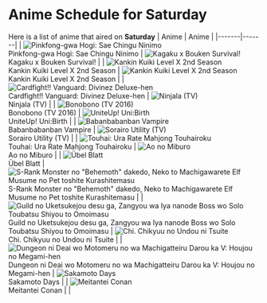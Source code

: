 # Anime Schedule for Saturday
Here is a list of anime that aired on **Saturday** 
| Anime | Anime |
|-------|-------|
| ![Pinkfong-gwa Hogi: Sae Chingu Ninimo](https://cdn.myanimelist.net/images/anime/1552/145268.webp)<br>Pinkfong-gwa Hogi: Sae Chingu Ninimo | ![Kagaku x Bouken Survival!](https://cdn.myanimelist.net/images/anime/1836/145604.webp)<br>Kagaku x Bouken Survival! |
| ![Kankin Kuiki Level X 2nd Season](https://cdn.myanimelist.net/images/anime/1511/146045.webp)<br>Kankin Kuiki Level X 2nd Season | ![Kankin Kuiki Level X 2nd Season](https://cdn.myanimelist.net/images/anime/1511/146045.webp)<br>Kankin Kuiki Level X 2nd Season |
| ![Cardfight!! Vanguard: Divinez Deluxe-hen](https://cdn.myanimelist.net/images/anime/1022/146945.webp)<br>Cardfight!! Vanguard: Divinez Deluxe-hen | ![Ninjala (TV)](https://cdn.myanimelist.net/images/anime/1552/119871.webp)<br>Ninjala (TV) |
| ![Bonobono (TV 2016)](https://cdn.myanimelist.net/images/anime/13/77617.webp)<br>Bonobono (TV 2016) | ![UniteUp! Uni:Birth](https://cdn.myanimelist.net/images/anime/1561/145507.webp)<br>UniteUp! Uni:Birth |
| ![Babanbabanban Vampire](https://cdn.myanimelist.net/images/anime/1221/146649.webp)<br>Babanbabanban Vampire | ![Sorairo Utility (TV)](https://cdn.myanimelist.net/images/anime/1909/146787.webp)<br>Sorairo Utility (TV) |
| ![Touhai: Ura Rate Mahjong Touhairoku](https://cdn.myanimelist.net/images/anime/1306/145571.webp)<br>Touhai: Ura Rate Mahjong Touhairoku | ![Ao no Miburo](https://cdn.myanimelist.net/images/anime/1079/147334.webp)<br>Ao no Miburo |
| ![Übel Blatt](https://cdn.myanimelist.net/images/anime/1647/146961.webp)<br>Übel Blatt | ![S-Rank Monster no "Behemoth" dakedo, Neko to Machigawarete Elf Musume no Pet toshite Kurashitemasu](https://cdn.myanimelist.net/images/anime/1656/146916.webp)<br>S-Rank Monster no "Behemoth" dakedo, Neko to Machigawarete Elf Musume no Pet toshite Kurashitemasu |
| ![Guild no Uketsukejou desu ga, Zangyou wa Iya nanode Boss wo Solo Toubatsu Shiyou to Omoimasu](https://cdn.myanimelist.net/images/anime/1904/144608.webp)<br>Guild no Uketsukejou desu ga, Zangyou wa Iya nanode Boss wo Solo Toubatsu Shiyou to Omoimasu | ![Chi. Chikyuu no Undou ni Tsuite](https://cdn.myanimelist.net/images/anime/1749/145922.webp)<br>Chi. Chikyuu no Undou ni Tsuite |
| ![Dungeon ni Deai wo Motomeru no wa Machigatteiru Darou ka V: Houjou no Megami-hen](https://cdn.myanimelist.net/images/anime/1299/144738.webp)<br>Dungeon ni Deai wo Motomeru no wa Machigatteiru Darou ka V: Houjou no Megami-hen | ![Sakamoto Days](https://cdn.myanimelist.net/images/anime/1026/146459.webp)<br>Sakamoto Days |
| ![Meitantei Conan](https://cdn.myanimelist.net/images/anime/7/75199.webp)<br>Meitantei Conan |  |
